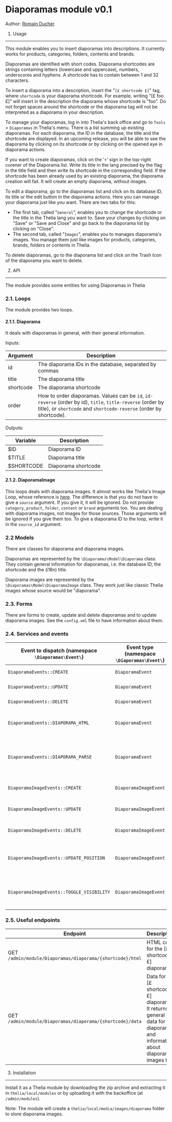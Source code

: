 <!--
    This file is part of the "Diaporamas" Thelia 2 module.

    Copyright (c) OpenStudio
    email : dev@thelia.net
    web : http://www.thelia.net

    For the full copyright and license information, please view the LICENSE.txt
    file that was distributed with this source code.
-->

Diaporamas module v0.1
===

Author: [Romain Ducher](mailto://rducher@openstudio.fr)

1. Usage
---

This module enables you to insert diaporamas into descriptions. It currently works for products, categories, folders,
contents and brands.

Diaporamas are identified with short codes. Diaporama shortcodes are strings containing letters (lowercase and uppercase),
numbers, underscores and hyphens. A shortcode has to contain between 1 and 32 characters.

To insert a diaporama into a description, insert the "`[£ shortcode £]`" tag, where `shortcode` is your diaporama shortcode.
For example, writing "[£ foo £]" will insert in the description the diaporama whose shortcode is "foo". Do not forget
spaces around the shortcode or the diaporama tag will not be interpreted as a diaporama in your description.

To manage your diaporamas, log in into Thelia's back office and go to `Tools` > `Diaporamas` in Thelia's menu. There is
a list summing up existing diaporamas. For each diaporama, the ID in the database, the title and the shortcode are
displayed. In an upcoming release, you will be able to see the diaporama by clicking on its shortcode or by clicking on
the opened eye in diaporama actions.

If you want to create diaporamas, click on the '`+`' sign in the top-right corener of the Diaporama list. Write its title
in the lang precised by the flag in the title field and then write its shortcode in the corresponding field. If the
shortcode has been already used by an existing diaporama, the diaporama creation will fail. It will create an empty
diaporama, without images.

To edit a diaporama, go to the diaporamas list and click on its database ID, its title or the edit button in the
diaporama actions. Here you can manage your diaporama just like you want. There are two tabs for this:

* The first tab, called "`General`", enables you to change the shortcode or the title in the Thelia lang you want to.
Save your changes by clicking on "Save" or "Save and Close" and go back to the diaporama list by clicking on "Close". 
* The second tab, called "`Images`", enables you to manages diaporama's images. You manage them just like images for
products, categories, brands, folders or contents in Thelia.

To delete diaporamas, go to the diaporama list and click on the Trash Icon of the diaporama you want to delete.


2. API
---

The module provides some entities for using Diaporamas in Thelia

### 2.1. Loops

The module provides two loops.

#### 2.1.1. Diaporama

It deals with diaporamas in general, with their general information.

Inputs:

| Argument | Description |
| -------- | ----------- |
| id | The diaporama IDs in the database, separated by commas |
| title | The diaporama title |
| shortcode | The diaporama shortcode |
| order | How to order diaporamas. Values can be `id`, `id-reverse` (order by id), `title`, `title-reverse` (order by title), or `shortcode` and `shortcode-reverse` (order by shortcode). |

Outputs:

| Variable | Description |
| -------- | ----------- |
| $ID | Diaporama ID |
| $TITLE | Diaporama title |
| $SHORTCODE | Diaporama shortcode |

#### 2.1.2. DiaporamaImage

This loops deals with diaporama images. It almost works like Thelia's Image Loop, whose reference is
[here](http://doc.thelia.net/en/documentation/loop/image.html). The difference is that you do not have to give a
`source` argument. If you give it, it will be ignored. Do not provide `category`, `product`, `folder`, `content` or
`brand` arguments too. You are dealing with diaporama images, not images for those sources. Those arguments will be
ignored if you give them too. To give a diaporama ID to the loop, write it in the `source_id` argument.

### 2.2 Models

There are classes for diaporama and diaporama images.

Diaporamas are represented by the `\Diaporamas\Model\Diaporama` class. They contain general information for diaporamas,
i.e. the database ID, the shortcode and the (i18n) title.

Diaporama images are represented by the `\Diaporamas\Model\DiaporamaImage` class. They work just like classic Thelia
images whose source would be "diaporama".

### 2.3. Forms

There are forms to create, update and delete diaporamas and to update diaporama images. See the `config.xml` file to have
information about them.

### 2.4. Services and events

| Event to dispatch (namespace `\Diaporamas\Event\`) | Event type (namespace `\Diaporamas\Event\`) | Description |
| -------------------------------------------------- | ------------------------------------------ | ----------- |
| `DiaporamaEvents::CREATE` | `DiaporamaEvent` | Creating a diaporama |
| `DiaporamaEvents::UPDATE` | `DiaporamaEvent` | Updating a diaporama |
| `DiaporamaEvents::DELETE` | `DiaporamaEvent` | Deleting a diaporama |
| `DiaporamaEvents::DIAPORAMA_HTML` | `DiaporamaEvent` | While retrieving diaporama's HTML |
| `DiaporamaEvents::DIAPORAMA_PARSE` | `DiaporamaEvent` | While parsing descriptions to insert diaporama's HTML |
| `DiaporamaImageEvents::CREATE` | `DiaporamaImageEvent` | Creating a diaporama image |
| `DiaporamaImageEvents::UPDATE` | `DiaporamaImageEvent` | Updating a diaporama image |
| `DiaporamaImageEvents::DELETE` | `DiaporamaImageEvent` | Deleting a diaporama image |
| `DiaporamaImageEvents::UPDATE_POSITION` | `DiaporamaImageEvent` | Updating the image position in the diaporama |
| `DiaporamaImageEvents::TOGGLE_VISIBILITY` | `DiaporamaImageEvent` | Changing image visibility in the diaporama |

### 2.5. Useful endpoints

| Endpoint | Description |
| -------- | ----------- |
| GET `/admin/module/Diaporamas/diaporama/{shortcode}/html` | HTML code for the [£ shortcode £] diaporama. |
| GET `/admin/module/Diaporamas/diaporama/{shortcode}/data` | Data for the [£ shortcode £] diaporama. It returns general data for the diaporama and information about diaporama images too. |


3. Installation
---

Install it as a Thelia module by downloading the zip archive and extracting it in ```thelia/local/modules``` or by uploading it with the backoffice (at ```/admin/modules```).

<!-- ,
or by requiring it with Composer:

```json

"require": {
    "thelia/diaporamas-module": "~1.0"
}
``` -->

Note: The module will create a `thelia/local/media/images/diaporama` folder to store diaporama images.
